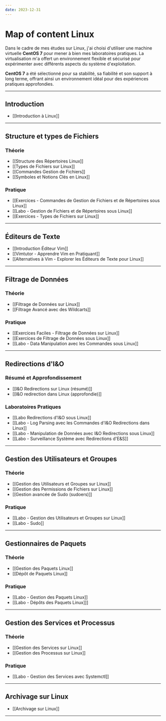 ```yaml
---
date: 2023-12-31
---
```


# Map of content Linux

Dans le cadre de mes études sur Linux, j'ai choisi d'utiliser une machine virtuelle **CentOS 7** pour mener à bien mes laboratoires pratiques. La virtualisation m'a offert un environnement flexible et sécurisé pour expérimenter avec différents aspects du système d'exploitation.

**CentOS 7** a été sélectionné pour sa stabilité, sa fiabilité et son support à long terme, offrant ainsi un environnement idéal pour des expériences pratiques approfondies.

--- 
## Introduction
- [[Introduction à Linux]]
---
## Structure et types de Fichiers
### Théorie
- [[Structure des Répertoires Linux]]
- [[Types de Fichiers sur Linux]]
- [[Commandes Gestion de Fichiers]]
- [[Symboles et Notions Clés en Linux]]
###  Pratique
- [[Exercices - Commandes de Gestion de Fichiers et de Répertoires sous Linux]]
- [[Labo - Gestion de Fichiers et de Répertoires sous Linux]]
- [[Exercices - Types de Fichiers sur Linux]]
---
## Éditeurs de Texte
- [[Introduction Éditeur Vim]]
- [[Vimtutor - Apprendre Vim en Pratiquant]]
- [[Alternatives à Vim - Explorer les Éditeurs de Texte pour Linux]]
---
##  Filtrage de Données
### Théorie
- [[Filtrage de Données sur Linux]]
- [[Filtrage Avancé avec des Wildcarts]]
### Pratique
- [[Exercices Faciles - Filtrage de Données sur Linux]]
- [[Exercices de Filtrage de Données sous Linux]]
- [[Labo - Data Manipulation avec les Commandes sous Linux]]
---
## Redirections d'I&O

### Résumé et Approfondissement
- [[I&O Redirections sur Linux (résumé)]]
- [[I&O redirection dans Linux (approfondie)]]
### Laboratoires Pratiques
- [[Labo Redirections d'I&O sous Linux]]
- [[Labo - Log Parsing avec les Commandes d'I&O Redirections dans Linux]]
- [[Labo - Manipulation de Données avec I&O Redirections sous Linux]]
- [[Labo - Surveillance Système avec Redirections d'E&S]]
---
## Gestion des Utilisateurs et Groupes
### Théorie
- [[Gestion des Utilisateurs et Groupes sur Linux]]
- [[Gestion des Permissions de Fichiers sur Linux]]
- [[Gestion avancée de Sudo (sudoers)]]
### Pratique
- [[Labo - Gestion des Utilisateurs et Groupes sur Linux]]
- [[Labo - Sudo]]
---
## Gestionnaires de Paquets

### Théorie
- [[Gestion des Paquets Linux]]
- [[Dépôt de Paquets Linux]]
### Pratique
- [[Labo - Gestion des Paquets Linux]]
- [[Labo  - Dépôts des Paquets Linux]]]
---
## Gestion des Services et Processus

### Théorie
- [[Gestion des Services sur Linux]]
- [[Gestion des Processus sur Linux]]
### Pratique
- [[Labo - Gestion des Services avec Systemctl]]
---
## Archivage sur Linux

- [[Archivage sur Linux]]
---